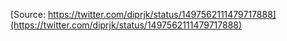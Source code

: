 [Source: https://twitter.com/diprjk/status/1497562111479717888](https://twitter.com/diprjk/status/1497562111479717888)